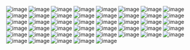 ![image](https://64.media.tumblr.com/46ffaf823bacba3074c09fc9efd391c5/f01b417193c36424-dc/s250x400/50c236eca41cc4253e9d7a62b44ab4d0d48e92d4.gif) ![image](https://supplies.ju.mp/assets/images/gallery08/1ba01d55_original.gif?v=1c1ba870) ![image](https://files.catbox.moe/mrji63.gif) ![image](https://64.media.tumblr.com/abb78fdb1b65d0807ce6c5c51e074824/5ecaa4b8aa8cbc9a-63/s250x400/dc9feab88733395226c715a80663580d40a76a1e.gifv) ![image](https://64.media.tumblr.com/4bd119e054a44d3689da1a85df6b4e15/2bbb52212c4c0cfa-02/s250x400/dcc1339b1e7d358c4ff8f231ecebc8ba870ace6e.gifv) ![image](https://64.media.tumblr.com/f6b018fba75a0c36f380d2c6512f904b/567275f7ff399e52-ac/s250x400/d337a7e9e2248ef606dad9d5ac099daed809b2ef.gifv) ![image](https://adriansblinkiecollection.neocities.org/d15.gif) ![image](https://adriansblinkiecollection.neocities.org/e100.gif) ![image](https://64.media.tumblr.com/92bd68ec58b24bbeff961592c1e61e1f/1ea53c84519fac02-91/s250x400/c2c6da1db41ecefe3a1f13614eff81ef882c0770.gifv) ![image](https://adriansblinkiecollection.neocities.org/v52.gif) ![image](https://64.media.tumblr.com/6fa7e705b010c6db3cef2dc8ccfdf278/c45750dc5f8c4ec4-a5/s250x400/eda1b910b9f05c03d3278111b6caac6e2c088e4d.gifv) ![image](https://64.media.tumblr.com/af6535f6a7d740f38369ca19cce02d22/c6faef8646b3e8fd-db/s250x400/ed9a0b64ad1c1a89703e878f8c75a4ca991da649.gifv) ![image](https://64.media.tumblr.com/4b976115ac129ad5aa36dfcdfa64db91/c6faef8646b3e8fd-ca/s250x400/7d5d13579a9dfd2f3af278e58b4d12dc2b78c473.gifv) ![image](https://blinkies.cafe/b/display/0042-aries.gif) ![image](https://y2k.neocities.org/blinkiez/newbatch/5a68hkt.gif) ![image](https://y2k.neocities.org/blinkiez/tumblr_inline_p3x3n7l7mB1u4yu7g_540.gif) ![image](https://y2k.neocities.org/blinkiez/newbatch/kinkyblinkie.gif) ![image](https://y2k.neocities.org/blinkiez/tumblr_static_5h66wf2omuosk4g44844kk4c0.gif) ![image](https://adriansblinkiecollection.neocities.org/f63.gif) ![image](https://adriansblinkiecollection.neocities.org/x46.gif) ![image](https://y2k.neocities.org/stamps/tumblr_inline_pbk6zbvnsb1vjkfs0_540.png) ![image](https://y2k.neocities.org/stamps/tumblr_inline_pe6lmadSpm1v11djx_1280.gif) ![image](https://y2k.neocities.org/stamps/tumblr_inline_pe6lo808OS1v11djx_1280.gif) ![image](https://y2k.neocities.org/stamps/tumblr_pi7cobtTob1xy0eh3o3_100.gif) ![image](https://y2k.neocities.org/stamps/tumblr_phusl1y0JK1xk82cxo9_100.gif) ![image](https://y2k.neocities.org/stamps/tumblr_p65xsqxXBo1te4ajdo9_100.png) ![image](https://i.postimg.cc/tTVgh24V/4soyy4.png) ![image](https://i.postimg.cc/7ZDTq8Yt/12o6gh.gif) ![image](https://raining-starss.neocities.org/doot%20(2).png) ![image](https://i.postimg.cc/qRg3WsMk/f8ep6a.gif) ![image](https://i.postimg.cc/nrhHhJPZ/xu0hdo.gif) ![image](https://i.postimg.cc/KvK2qJX9/n4m3og.gif) ![image](https://i.postimg.cc/ZRG5jg7h/qkic72.gif) ![image](https://files.catbox.moe/09f6n7.png) ![image](https://files.catbox.moe/pvd6w0.jpeg) ![image](https://64.media.tumblr.com/90ebedb6ecb0340940f0e8a19f386971/11991265bf6769a9-0e/s100x200/622da145c345e4b98fcf6fb4251d80ad8a1b666f.gifv) ![image](https://64.media.tumblr.com/97a0c487981805269ed73917f48adb21/473928ea48888009-9f/s100x200/8367b381f5ffcb29552b1b7e349767bf7da34e81.pnj) ![image](https://64.media.tumblr.com/e38419dde170cc90b6b5404eac24fd2c/473928ea48888009-52/s100x200/a977a22d2d5b940af9c47302db0001f7572c5dc3.pnj) ![image](https://files.catbox.moe/34z2rj.png) ![image](https://files.catbox.moe/cpj3wp.gif) ![image](https://files.catbox.moe/diy4hf.webp) ![image](https://files.catbox.moe/wm2ple.png) ![image](https://files.catbox.moe/stycby.gif) ![image](https://files.catbox.moe/n0y8gp.png) ![image](https://gonintendo.com/attachments/image/65431/file/f6425be428d623916e596ee82a63cc69.jpg)
